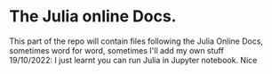 # The Julia online Docs.  
This part of the repo will contain files following the Julia Online Docs, sometimes word for word, sometimes I'll add my own stuff  
19/10/2022: I just learnt you can run Julia in Jupyter notebook. Nice  

